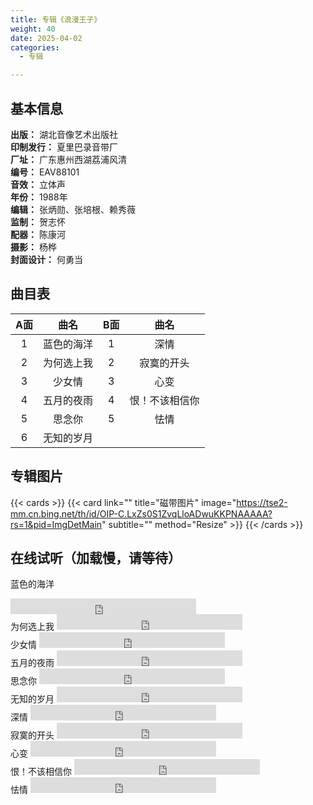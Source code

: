 ```yaml
---
title: 专辑《浪漫王子》
weight: 40
date: 2025-04-02
categories:
  - 专辑

---
```



## 基本信息

**出版：** 湖北音像艺术出版社<br>
**印制发行：** 夏里巴录音带厂<br>
**厂址：** 广东惠州西湖荔浦风清<br>
**编号：** EAV88101<br>
**音效：** 立体声<br>
**年份：** 1988年<br>
**编辑：** 张炳勋、张培根、赖秀薇<br>
**监制：** 贺志怀<br>
**配器：** 陈康河<br>
**摄影：** 杨桦<br>
**封面设计：** 何勇当

## 曲目表

|A面|曲名|B面|曲名|
|:-----:|:-----:|:-----:|:-----:|
|1|蓝色的海洋|1|深情|
|2|为何选上我|2|寂寞的开头|
|3|少女情|3|心变|
|4|五月的夜雨|4|恨！不该相信你|
|5|思念你|5|怯情|
|6|无知的岁月|||


## 专辑图片

{{< cards >}}
  {{< card link="" title="磁带图片" image="https://tse2-mm.cn.bing.net/th/id/OIP-C.LxZs0S1ZvqLloADwuKKPNAAAAA?rs=1&pid=ImgDetMain" subtitle="" method="Resize" >}}
{{< /cards >}}


## 在线试听（加载慢，请等待）

蓝色的海洋
<iframe src="https://www.opendrive.com/player/NzNfOTAxMzU0ODNfQzh3cmk" height="25" width="297" style="border:0" scrolling="no" frameborder="0" allowtransparency="true"></iframe>

<br>
为何选上我
<iframe src="https://www.opendrive.com/player/NzNfOTAxMzU1MDVfR0lWMTM" height="25" width="297" style="border:0" scrolling="no" frameborder="0" allowtransparency="true"></iframe>

<br>
少女情
<iframe src="https://www.opendrive.com/player/NzNfOTAxMzU0OTdfVDNSc1k" height="25" width="297" style="border:0" scrolling="no" frameborder="0" allowtransparency="true"></iframe>

<br>
五月的夜雨
<iframe src="https://www.opendrive.com/player/NzNfOTAxMzU1MjhfVmx3S0Y" height="25" width="297" style="border:0" scrolling="no" frameborder="0" allowtransparency="true"></iframe>

<br>
思念你
<iframe src="https://www.opendrive.com/player/NzNfOTAxMzU0OTlfYzBYMkc" height="25" width="297" style="border:0" scrolling="no" frameborder="0" allowtransparency="true"></iframe>

<br>
无知的岁月
<iframe src="https://www.opendrive.com/player/NzNfOTAxMzU1MTVfbkpjMFc" height="25" width="297" style="border:0" scrolling="no" frameborder="0" allowtransparency="true"></iframe>

<br>
深情
<iframe src="https://www.opendrive.com/player/NzNfOTAwMDAyODhfRWE5OGo" height="25" width="297" style="border:0" scrolling="no" frameborder="0" allowtransparency="true"></iframe>

<br>
寂寞的开头
<iframe src="https://www.opendrive.com/player/NzNfOTAwMDAzNDZfeU44TlM" height="25" width="297" style="border:0" scrolling="no" frameborder="0" allowtransparency="true"></iframe>

<br>
心变
<iframe src="https://www.opendrive.com/player/NzNfOTAwMDAzMjVfa0lwSFg" height="25" width="297" style="border:0" scrolling="no" frameborder="0" allowtransparency="true"></iframe>

<br>
恨！不该相信你
<iframe src="https://www.opendrive.com/player/NzNfOTAwMDAzMzhfWkRIZkE" height="25" width="297" style="border:0" scrolling="no" frameborder="0" allowtransparency="true"></iframe>

<br>
怯情
<iframe src="https://www.opendrive.com/player/NzNfOTAwMDAzNjZfdGhVZmY" height="25" width="297" style="border:0" scrolling="no" frameborder="0" allowtransparency="true"></iframe>


